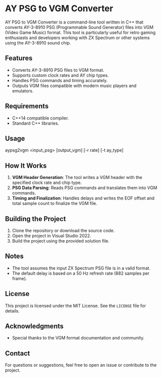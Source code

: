 # AY PSG to VGM Converter

AY PSG to VGM Converter is a command-line tool written in C++ that converts AY-3-8910 PSG (Programmable Sound Generator) files into VGM (Video Game Music) format. This tool is particularly useful for retro gaming enthusiasts and developers working with ZX Spectrum or other systems using the AY-3-8910 sound chip.

## Features

- Converts AY-3-8910 PSG files to VGM format.
- Supports custom clock rates and AY chip types.
- Handles PSG commands and timing accurately.
- Outputs VGM files compatible with modern music players and emulators.

## Requirements

- C++14 compatible compiler.
- Standard C++ libraries.

## Usage

aypsg2vgm <input_psg> [output_vgm] [-r rate] [-t ay_type]

## How It Works

1. **VGM Header Generation**: The tool writes a VGM header with the specified clock rate and chip type.
2. **PSG Data Parsing**: Reads PSG commands and translates them into VGM commands.
3. **Timing and Finalization**: Handles delays and writes the EOF offset and total sample count to finalize the VGM file.

## Building the Project

1. Clone the repository or download the source code.
2. Open the project in Visual Studio 2022.
3. Build the project using the provided solution file.

## Notes

- The tool assumes the input ZX Spectrum PSG file is in a valid format.
- The default delay is based on a 50 Hz refresh rate (882 samples per frame).

## License

This project is licensed under the MIT License. See the `LICENSE` file for details.

## Acknowledgments

- Special thanks to the VGM format documentation and community.

## Contact

For questions or suggestions, feel free to open an issue or contribute to the project.